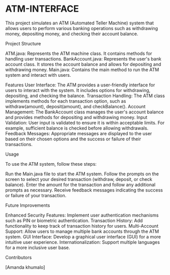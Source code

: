 # ATM-INTERFACE

This project simulates an ATM (Automated Teller Machine) system that allows users to perform various banking operations such as withdrawing money, depositing money, and checking their account balance.

Project Structure

ATM.java: Represents the ATM machine class. It contains methods for handling user transactions.
BankAccount.java: Represents the user's bank account class. It stores the account balance and allows for depositing and withdrawing money.
Main.java: Contains the main method to run the ATM system and interact with users.


Features
User Interface: The ATM provides a user-friendly interface for users to interact with the system. It includes options for withdrawing, depositing, and checking the balance.
Transaction Handling: The ATM class implements methods for each transaction option, such as withdraw(amount), deposit(amount), and checkBalance().
Account Management: The BankAccount class manages the user's account balance and provides methods for depositing and withdrawing money.
Input Validation: User input is validated to ensure it is within acceptable limits. For example, sufficient balance is checked before allowing withdrawals.
Feedback Messages: Appropriate messages are displayed to the user based on their chosen options and the success or failure of their transactions.


Usage

To use the ATM system, follow these steps:

Run the Main.java file to start the ATM system.
Follow the prompts on the screen to select your desired transaction (withdraw, deposit, or check balance).
Enter the amount for the transaction and follow any additional prompts as necessary.
Receive feedback messages indicating the success or failure of your transaction.


Future Improvements

Enhanced Security Features: Implement user authentication mechanisms such as PIN or biometric authentication.
Transaction History: Add functionality to keep track of transaction history for users.
Multi-Account Support: Allow users to manage multiple bank accounts through the ATM system.
GUI Interface: Develop a graphical user interface (GUI) for a more intuitive user experience.
Internationalization: Support multiple languages for a more inclusive user base.


Contributors

[Amanda khumalo]


